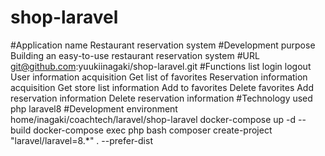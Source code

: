 # shop-laravel
#Application name
 Restaurant reservation system
#Development purpose
 Building an easy-to-use restaurant reservation system
#URL
 git@github.com:yuukiinagaki/shop-laravel.git
#Functions list
 login
 logout
 User information acquisition
 Get list of favorites
 Reservation information acquisition
 Get store list information
 Add to favorites
 Delete favorites
 Add reservation information
 Delete reservation information
#Technology used
 php
 laravel8
#Development environment
 home/inagaki/coachtech/laravel/shop-laravel
 docker-compose up -d --build
 docker-compose exec php bash
 composer create-project "laravel/laravel=8.*" . --prefer-dist
 
 
 
